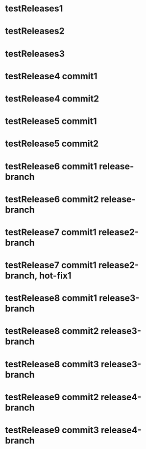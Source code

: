 # testReleases1
# testReleases2
# testReleases3
# testRelease4 commit1
# testRelease4 commit2
# testRelease5 commit1
# testRelease5 commit2
# testRelease6 commit1 release-branch
# testRelease6 commit2 release-branch
# testRelease7 commit1 release2-branch
# testRelease7 commit1 release2-branch, hot-fix1
# testRelease8 commit1 release3-branch
# testRelease8 commit2 release3-branch
# testRelease8 commit3 release3-branch
# testRelease9 commit2 release4-branch
# testRelease9 commit3 release4-branch
